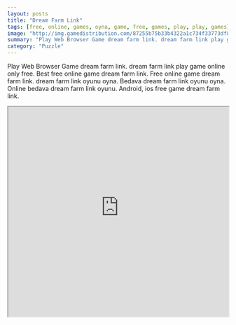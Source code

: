 ```yaml
---
layout: posts
title: "Dream Farm Link"
tags: [free, online, games, oyna, game, free, games, play, play, games]
image: "http://img.gamedistribution.com/87255b75b33b4322a1c734f33773df84.jpg"
summary: "Play Web Browser Game dream farm link. dream farm link play game online only free. Best free online game dream farm link. Free online game dream farm link. dream farm link oyunu oyna. Bedava dream farm link oyunu oyna. Online bedava dream farm link oyunu. Android, ios free game dream farm link."
category: "Puzzle"
---
```


Play Web Browser Game dream farm link. dream farm link play game online only free. Best free online game dream farm link. Free online game dream farm link. dream farm link oyunu oyna. Bedava dream farm link oyunu oyna. Online bedava dream farm link oyunu. Android, ios free game dream farm link.

<iframe width="100%" height="480px;" src="http://flash.gamedistribution.com?game=87255b75b33b4322a1c734f33773df84"></iframe>